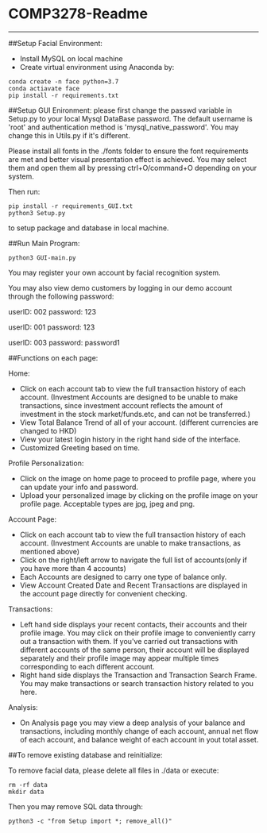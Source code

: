 # COMP3278-Readme
*******


##Setup Facial Environment: 
* Install MySQL on local machine
* Create virtual environment using Anaconda by: 
```
conda create -n face python=3.7
conda actiavate face
pip install -r requirements.txt
```

##Setup GUI Enironment: 
please first change the passwd variable in Setup.py to your local Mysql DataBase password. 
The default username is 'root' and authentication method is 'mysql_native_password'. You may change this in Utils.py if it's different. 

Please install all fonts in the ./fonts folder to ensure the font requirements are met and better visual presentation effect is achieved. 
You may select them and open them all by pressing ctrl+O/command+O depending on your system. 

Then run: 
```
pip install -r requirements_GUI.txt
python3 Setup.py
```
to setup package and database in local machine. 


##Run Main Program: 
```
python3 GUI-main.py
```
You may register your own account by facial recognition system. 

You may also view demo customers by logging in our demo account through the following password: 

userID: 002
password: 123

userID: 001
password: 123

userID: 003
password: password1



##Functions on each page: 

Home: 
* Click on each account tab to view the full transaction history of each account. (Investment Accounts are designed to be unable to make transactions, since investment account reflects the amount of investment in the stock market/funds.etc, and can not be transferred.)
* View Total Balance Trend of all of your account. (different currencies are changed to HKD)
* View your latest login history in the right hand side of the interface. 
* Customized Greeting based on time. 

Profile Personalization: 
* Click on the image on home page to proceed to profile page, where you can update your info and password. 
* Upload your personalized image by clicking on the profile image on your profile page. Acceptable types are jpg, jpeg and png. 


Account Page: 
* Click on each account tab to view the full transaction history of each account. (Investment Accounts are unable to make transactions, as mentioned above)
* Click on the right/left arrow to navigate the full list of accounts(only if you have more than 4 accounts)
* Each Accounts are designed to carry one type of balance only. 
* View Account Created Date and Recent Transactions are displayed in the account page directly for convenient checking. 

Transactions: 
* Left hand side displays your recent contacts, their accounts and their profile image. You may click on their profile image to conveniently carry out a transaction with them. If you've carried out transactions with different accounts of the same person, their account will be displayed separately and their profile image may appear multiple times corresponding to each different account. 
* Right hand side displays the Transaction and Transaction Search Frame. You may make transactions or search transaction history related to you here. 

Analysis: 
* On Analysis page you may view a deep analysis of your balance and transactions, including monthly change of each account, annual net flow of each account, and balance weight of each account in yout total asset. 




##To remove existing database and reinitialize: 

To remove facial data, please delete all files in ./data or execute: 
```
rm -rf data
mkdir data
```
Then you may remove SQL data through: 
```
python3 -c "from Setup import *; remove_all()"
```
